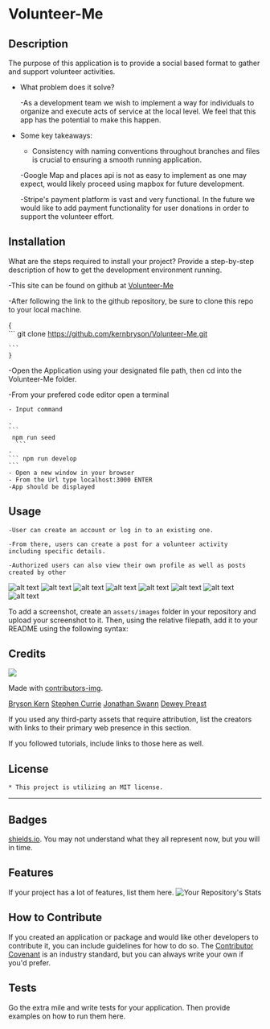 # Volunteer-Me

## Description

The purpose of this application is to provide a social based format to gather and support volunteer activities.


- What problem does it solve?

    -As a development team we wish to implement a way for individuals to organize and execute acts of service at the local level. We feel that this app has the potential to make this happen.

- Some key takeaways:

    - Consistency with naming conventions throughout branches and files is crucial to ensuring a smooth running application.

    -Google Map and places api is not as easy to implement as one may expect, would likely proceed using mapbox for future development.

    -Stripe's payment platform is vast and very functional. In the future we would like to add payment functionality for user donations in order to support the volunteer effort.

## Installation

What are the steps required to install your project? Provide a step-by-step description of how to get the development environment running.

-This site can be found on github at [Volunteer-Me](https://github.com/kernbryson/Volunteer-Me.git)

-After following the link to the github repository, be sure to clone this repo to your local machine. 

   {  
    ```
    git clone https://github.com/kernbryson/Volunteer-Me.git

    ```
    }
-Open the Application using your designated file path, then cd into the Volunteer-Me folder.

-From your prefered code editor open a terminal

    - Input command

    - 
    ```
     npm run seed
      ```
    -
    ``` npm run develop 
    ```
    - Open a new window in your browser
    - From the Url type localhost:3000 ENTER
    -App should be displayed



## Usage

    -User can create an account or log in to an existing one.
    
    -From there, users can create a post for a volunteer activity including specific details.

    -Authorized users can also view their own profile as well as posts created by other 


 ![alt text](/client/src/assets/images/volunteer-me-1.PNG)
  ![alt text](/client/src/assets/images/volunteer-me-homepage.PNG)
   ![alt text](/client/src/assets/images/volunteer-me-needsLogin.PNG)
    ![alt text](/client/src/assets/images/volunteer-me-newEventAddedToHome.PNG)
     ![alt text](/client/src/assets/images/volunteer-me-profile%26NewPost.PNG)
      ![alt text](/client/src/assets/images/volunteer-me-readyToLogout.PNG)
       ![alt text](/client/src/assets/images/volunteer-me-signup.PNG)
        ![alt text](/client/src/assets/images/volunteer-me-viewPost%26AddComments.PNG)

To add a screenshot, create an `assets/images` folder in your repository and upload your screenshot to it. Then, using the relative filepath, add it to your README using the following syntax:


    
## Credits
<a href = "https://github.com/kernbryson/Volunteer-Me/graphs/contributors">
<img src = "https://contrib.rocks/image?repo = GitHub_kernbryson/repository_Volunteer-Me"/>
</a>

Made with [contributors-img](https://contrib.rocks).

[Bryson Kern](https://github.com/kernbryson)
    [Stephen Currie](https://github.com/stephencurrie)
    [Jonathan Swann](https://github.com/JS19191898)
    [Dewey Preast](https://github.com/Aestheticfoliage)


If you used any third-party assets that require attribution, list the creators with links to their primary web presence in this section.

If you followed tutorials, include links to those here as well.

## License

    * This project is utilizing an MIT license.

---


## Badges

 [shields.io](https://shields.io/). You may not understand what they all represent now, but you will in time.

## Features

If your project has a lot of features, list them here.
![Your Repository's Stats](https://github-readme-stats.vercel.app/api/top-langs/?username=kernbryson&theme=blue-green)

## How to Contribute

If you created an application or package and would like other developers to contribute it, you can include guidelines for how to do so. The [Contributor Covenant](https://www.contributor-covenant.org/) is an industry standard, but you can always write your own if you'd prefer.

## Tests

Go the extra mile and write tests for your application. Then provide examples on how to run them here.
